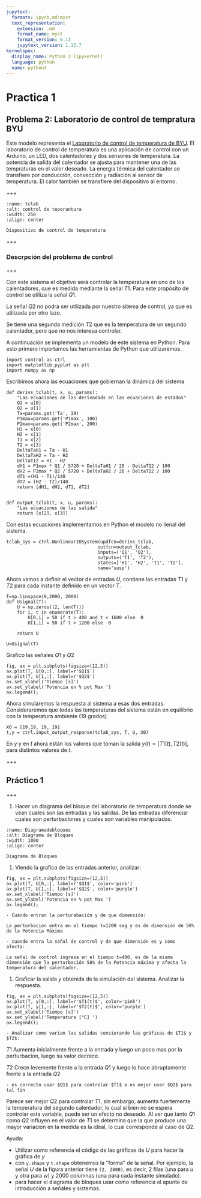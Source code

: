 ```yaml
---
jupytext:
  formats: ipynb,md:myst
  text_representation:
    extension: .md
    format_name: myst
    format_version: 0.13
    jupytext_version: 1.13.7
kernelspec:
  display_name: Python 3 (ipykernel)
  language: python
  name: python3
---
```


# Practica 1

## Problema 2: Laboratorio de control de tempratura BYU

Este modelo representa el [Laboratorio de control de temperatura de BYU](http://apmonitor.com/pdc/index.php/Main/ArduinoTemperatureControl). El laboratorio de control de temperatura es una aplicación de control con un Arduino, un LED, dos calentadores y dos sensores de temperatura. La potencia de salida del calentador se ajusta para mantener una de las tempraturas en el valor deseado. La energía térmica del calentador se transfiere por conducción, convección y radiación al sensor de temperatura. El calor también se transfiere del dispositivo al entorno.

+++

```{figure} .\tclab_device.png
:name: tclab
:alt: control de teperantura
:width: 250
:align: center

Dispositivo de control de temperatura
```

+++

### Descrpción del problema de control

+++

Con este sistema el objetivo será controlar la temperatura en uno de los calentadores, que es medida mediante la señal $T1$. Para este propósito de control se utiliza la señal $Q1$. 

La señal $Q2$ no podrá ser utilizada por nuestro sitema de control, ya que es utilizada por otro lazo. 

Se tiene una segunda medición $T2$ que es la temperatura de un segundo calentador, pero que no nos interesa controlar.

A continuación se implementa un modelo de este sistema en Python. Para esto primero importamos las herramientas de Python que utilizaremos.

```{code-cell} ipython3
import control as ctrl
import matplotlib.pyplot as plt
import numpy as np
```

Escribimos ahora las ecuaciones que gobiernan la dinámica del sistema

```{code-cell} ipython3
def derivs_tclab(t, x, u, params):
    "Las ecuaciones de las derivadads en las ecuaciones de estados"
    Q1 = u[0]
    Q2 = u[1]
    Ta=params.get('Ta', 19)
    P1max=params.get('P1max', 100)
    P2max=params.get('P2max', 200)
    H1 = x[0]
    H2 = x[1]
    T1 = x[2]
    T2 = x[3]
    DeltaTaH1 = Ta - H1
    DeltaTaH2 = Ta - H2
    DeltaT12 = H1 - H2
    dH1 = P1max * Q1 / 5720 + DeltaTaH1 / 20 - DeltaT12 / 100
    dH2 = P2max * Q2 / 5720 + DeltaTaH2 / 20 + DeltaT12 / 100
    dT1 =(H1 - T1)/140
    dT2 = (H2 - T2)/140
    return [dH1, dH2, dT1, dT2]


def output_tclab(t, x, u, params):
    "Las ecuaciones de las salida"
    return [x[2], x[3]]
```

Con estas ecuaciones implementamos en Python el modelo no lienal del sistema.

```{code-cell} ipython3
tclab_sys = ctrl.NonlinearIOSystem(updfcn=derivs_tclab, 
                                  outfcn=output_tclab, 
                                  inputs=('Q1', 'Q2'), 
                                  outputs=('T1', 'T2'), 
                                  states=['H1', 'H2', 'T1', 'T2'], 
                                  name='susp')
```

Ahora vamos a definir el vector de entradas $U$, contiene las entradas $T1$ y $T2$ para cada instante definido en un vector $T$.

```{code-cell} ipython3
T=np.linspace(0,2000, 2000)
def Usignal(T):
    U = np.zeros((2, len(T)))
    for i, t in enumerate(T):
        U[0,i] = 50 if t > 400 and t < 1600 else  0
        U[1,i] = 50 if t > 1200 else  0
        
    return U

U=Usignal(T)
```

Grafico las señales $Q1$ y $Q2$

```{code-cell} ipython3
fig, ax = plt.subplots(figsize=(12,5))
ax.plot(T, U[0,:], label=r'$Q1$')
ax.plot(T, U[1,:], label=r'$Q2$')
ax.set_xlabel('Tiempo [s]')
ax.set_ylabel('Potencia en % pot Max ')
ax.legend();
```

Ahora simularemos la respuesta al sistema a esas dos entradas. Consideraremos que todas las temperaturas del sistema están en equilibrio con la temperatura ambiente (19 grados)

```{code-cell} ipython3
X0 = [19,19, 19, 19]
t,y = ctrl.input_output_response(tclab_sys, T, U, X0)
```

En $y$ y en $t$ ahora están los valores que toman la salida $y(t) = [T1(t), T2(t)]$, para distintos valores de $t$.

+++

## Práctico 1

+++

1. Hacer un diagrama del bloque del laboratorio de temperatura donde se vean cuales son las entradas y las salidas. De las entradas diferenciar cuales son perturbaciones y cuales son variables manipuladas.

```{figure} .\Punto 2.drawio.png
:name: Diagramadebloques
:alt: Diagrama de Bloques
:width: 1000
:align: center

Diagrama de Bloques
```
1. Viendo la grafica de las entradas anterior, analizar:

```{code-cell} ipython3
fig, ax = plt.subplots(figsize=(12,5))
ax.plot(T, U[0,:], label=r'$Q1$', color='pink')
ax.plot(T, U[1,:], label=r'$Q2$', color='purple')
ax.set_xlabel('Tiempo [s]')
ax.set_ylabel('Potencia en % pot Max ')
ax.legend();
```

    - Cuándo entran la perturabación y de que dimensión: 
    
    La perturbación entra en el tiempo t=1200 seg y es de dimensión de 50% de la Potencia Máxima
    
    - cuando entra la señal de control y de que dimensión es y como afecta: 
    
    La señal de control ingresa en el tiempo t=400, es de la misma dimensión que la perturbación 50% de la Potencia máxima y afecta la temperatura del calentador.
    
1. Graficar la salida $y$ obtenida de la simulación del sistema. Analizar la respuesta.

```{code-cell} ipython3
fig, ax = plt.subplots(figsize=(12,5))
ax.plot(T, y[0,:], label=r'$T1(t)$', color='pink')
ax.plot(T, y[1,:], label=r'$T2(t)$', color='purple')
ax.set_xlabel('Tiempo [s]')
ax.set_ylabel('Temperatura [°C] ')
ax.legend();
```

    - Analizar como varian las salidas consierando las gráficas de $T1$ y $T2$:
    
   $T1$ Aumenta inicialmente frente a la entrada y luego un poco mas por la perturbacion, luego su valor decrece.
    
   $T2$ Crece levemente frente a la entrada $Q1$ y luego lo hace abruptamente frente a la entrada $Q2$
    
    - es correcto usar $Q1$ para controlar $T1$ o es mejor usar $Q2$ para tal fin
    
  Parece ser mejor $Q2$ para controlar $T1$, sin embargo, aumenta fuertemente la temperatura del segundo calentador, lo cual si bien no se espera controlar esta variable, puede ser un efecto no deseado. Al ver que tanto $Q1$ como $Q2$ influyen en el valor de $T1$ se determina que la que produce una mayor variacion en la medida es la ideal, lo cual corresponde al caso de $Q2$.
    
    

Ayuda: 
- Utilizar como referencia el código de las gráficas de $U$ para hacer la gráfica de $y$
- con `y.shape` y `t.shape` obtenemos la "forma" de la señal. Por ejemplo, la señal $U$ de la figura anterior tiene `(2, 2000)`, es decir, 2 filas (una para $u$ y otra para $w$) y 2000 columnas (una para cada instante simulado).
- para hacer el diagrama de bloques usar como referencia el apunte de introducción a señales y sistemas.

```{code-cell} ipython3

```
